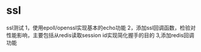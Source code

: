 ssl
===

ssl测试
1，使用epoll/openssl实现基本的echo功能
2，添加ssl回调函数，检验对性能影响，主要包括从redis读取session id实现简化握手的目的
3,添加redis回调功能
